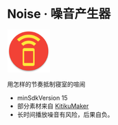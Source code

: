 # Noise · 噪音产生器

<img src="./app/src/main/ic_launcher-web.png" width="100px"/>

用怎样的节奏抵制寝室的喧闹

* minSdkVersion 15
* 部分素材来自 [KitikuMaker](https://github.com/ice1000/KitikuMaker)
* 长时间播放噪音有风险，后果自负。